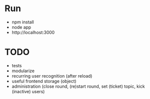 # Run
* npm install
* node app
* http://localhost:3000

# TODO
* tests
* modularize
* recurring user recognition (after reload)
* useful frontend storage (object)
* administration (close round, (re)start round, set (ticket) topic, kick (inactive) users)